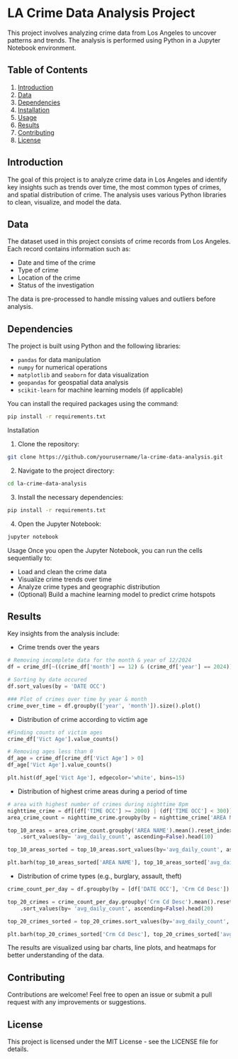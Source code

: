 # LA Crime Data Analysis Project

This project involves analyzing crime data from Los Angeles to uncover patterns and trends. The analysis is performed using Python in a Jupyter Notebook environment.

## Table of Contents

1. [Introduction](#introduction)
2. [Data](#data)
3. [Dependencies](#dependencies)
4. [Installation](#installation)
5. [Usage](#usage)
6. [Results](#results)
7. [Contributing](#contributing)
8. [License](#license)

## Introduction

The goal of this project is to analyze crime data in Los Angeles and identify key insights such as trends over time, the most common types of crimes, and spatial distribution of crime. The analysis uses various Python libraries to clean, visualize, and model the data.

## Data

The dataset used in this project consists of crime records from Los Angeles. Each record contains information such as:

- Date and time of the crime
- Type of crime
- Location of the crime
- Status of the investigation

The data is pre-processed to handle missing values and outliers before analysis.

## Dependencies

The project is built using Python and the following libraries:

- `pandas` for data manipulation
- `numpy` for numerical operations
- `matplotlib` and `seaborn` for data visualization
- `geopandas` for geospatial data analysis
- `scikit-learn` for machine learning models (if applicable)
  
You can install the required packages using the command:

```bash
pip install -r requirements.txt
```

Installation
1. Clone the repository:
```bash
git clone https://github.com/yourusername/la-crime-data-analysis.git
```
2. Navigate to the project directory:
```bash
cd la-crime-data-analysis
```
3. Install the necessary dependencies:
```bash
pip install -r requirements.txt
```
4. Open the Jupyter Notebook:
```bash
jupyter notebook
```
Usage
Once you open the Jupyter Notebook, you can run the cells sequentially to:

+ Load and clean the crime data
+ Visualize crime trends over time
+ Analyze crime types and geographic distribution
+ (Optional) Build a machine learning model to predict crime hotspots
## Results
Key insights from the analysis include:

+ Crime trends over the years
```python
# Removing incomplete data for the month & year of 12/2024
df = crime_df[~((crime_df['month'] == 12) & (crime_df['year'] == 2024))]

# Sorting by date occured
df.sort_values(by = 'DATE OCC')

### Plot of crimes over time by year & month
crime_over_time = df.groupby(['year', 'month']).size().plot()
```
+ Distribution of crime according to victim age
```python
#Finding counts of victim ages
crime_df['Vict Age'].value_counts()

# Removing ages less than 0
df_age = crime_df[crime_df['Vict Age'] > 0]
df_age['Vict Age'].value_counts()

plt.hist(df_age['Vict Age'], edgecolor='white', bins=15)
```
+ Distribution of highest crime areas during a period of time
```python
# area with highest number of crimes during nighttime 8pm
nighttime_crime = df[(df['TIME OCC'] >= 2000) | (df['TIME OCC'] < 300)]
area_crime_count = nighttime_crime.groupby(by = nighttime_crime['AREA NAME']).size()

top_10_areas = area_crime_count.groupby('AREA NAME').mean().reset_index(name='avg_daily_count')\
    .sort_values(by= 'avg_daily_count', ascending=False).head(10)

top_10_areas_sorted = top_10_areas.sort_values(by='avg_daily_count', ascending=True)

plt.barh(top_10_areas_sorted['AREA NAME'], top_10_areas_sorted['avg_daily_count'])
```
+ Distribution of crime types (e.g., burglary, assault, theft)
```python
crime_count_per_day = df.groupby(by = [df['DATE OCC'], 'Crm Cd Desc']).size()

top_20_crimes = crime_count_per_day.groupby('Crm Cd Desc').mean().reset_index(name='avg_daily_count')\
    .sort_values(by= 'avg_daily_count', ascending=False).head(20)

top_20_crimes_sorted = top_20_crimes.sort_values(by='avg_daily_count', ascending=True)

plt.barh(top_20_crimes_sorted['Crm Cd Desc'], top_20_crimes_sorted['avg_daily_count'])
```
The results are visualized using bar charts, line plots, and heatmaps for better understanding of the data.

## Contributing
Contributions are welcome! Feel free to open an issue or submit a pull request with any improvements or suggestions.

## License
This project is licensed under the MIT License - see the LICENSE file for details.

